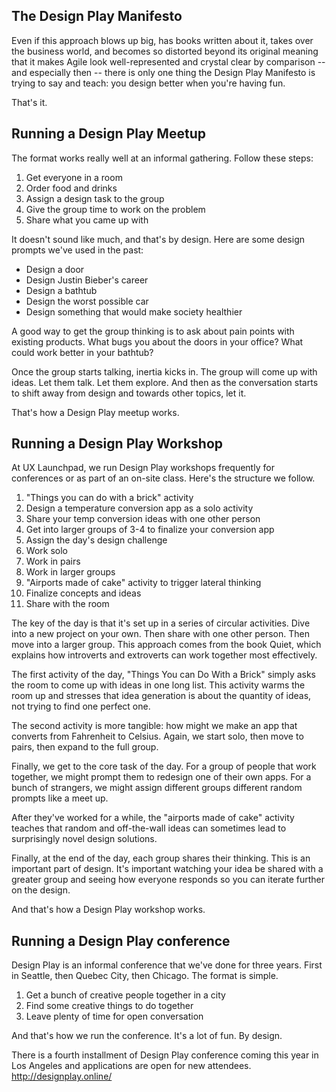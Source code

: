 ## The Design Play Manifesto

Even if this approach blows up big, has books written about it, takes over the business world, and becomes so distorted beyond its original meaning that it makes Agile look well-represented and crystal clear by comparison -- and especially then -- there is only one thing the Design Play Manifesto is trying to say and teach: you design better when you're having fun.

That's it.

## Running a Design Play Meetup

The format works really well at an informal gathering. Follow these steps:

1. Get everyone in a room
2. Order food and drinks
3. Assign a design task to the group
4. Give the group time to work on the problem
5. Share what you came up with

It doesn't sound like much, and that's by design. Here are some design prompts we've used in the past:

* Design a door
* Design Justin Bieber's career
* Design a bathtub
* Design the worst possible car
* Design something that would make society healthier

A good way to get the group thinking is to ask about pain points with existing products. What bugs you about the doors in your office? What could work better in your bathtub?

Once the group starts talking, inertia kicks in. The group will come up with ideas. Let them talk. Let them explore. And then as the conversation starts to shift away from design and towards other topics, let it.

That's how a Design Play meetup works.

## Running a Design Play Workshop

At UX Launchpad, we run Design Play workshops frequently for conferences or as part of an on-site class. Here's the structure we follow.

1. "Things you can do with a brick" activity
2. Design a temperature conversion app as a solo activity
3. Share your temp conversion ideas with one other person
4. Get into larger groups of 3-4 to finalize your conversion app
5. Assign the day's design challenge
6. Work solo
7. Work in pairs
8. Work in larger groups
9. "Airports made of cake" activity to trigger lateral thinking
10. Finalize concepts and ideas
11. Share with the room

The key of the day is that it's set up in a series of circular activities. Dive into a new project on your own. Then share with one other person. Then move into a larger group. This approach comes from the book Quiet, which explains how introverts and extroverts can work together most effectively.

The first activity of the day, "Things You can Do With a Brick" simply asks the room to come up with ideas in one long list. This activity warms the room up and stresses that idea generation is about the quantity of ideas, not trying to find one perfect one.

The second activity is more tangible: how might we make an app that converts from Fahrenheit to Celsius. Again, we start solo, then move to pairs, then expand to the full group.

Finally, we get to the core task of the day. For a group of people that work together, we might prompt them to redesign one of their own apps. For a bunch of strangers, we might assign different groups different random prompts like a meet up.

After they've worked for a while, the "airports made of cake" activity teaches that random and off-the-wall ideas can sometimes lead to surprisingly novel design solutions.

Finally, at the end of the day, each group shares their thinking. This is an important part of design. It's important watching your idea be shared with a greater group and seeing how everyone responds so you can iterate further on the design.

And that's how a Design Play workshop works.

## Running a Design Play conference

Design Play is an informal conference that we've done for three years. First in Seattle, then Quebec City, then Chicago. The format is simple.

1. Get a bunch of creative people together in a city
2. Find some creative things to do together
3. Leave plenty of time for open conversation

And that's how we run the conference. It's a lot of fun. By design.

There is a fourth installment of Design Play conference coming this year in Los Angeles and applications are open for new attendees. http://designplay.online/
